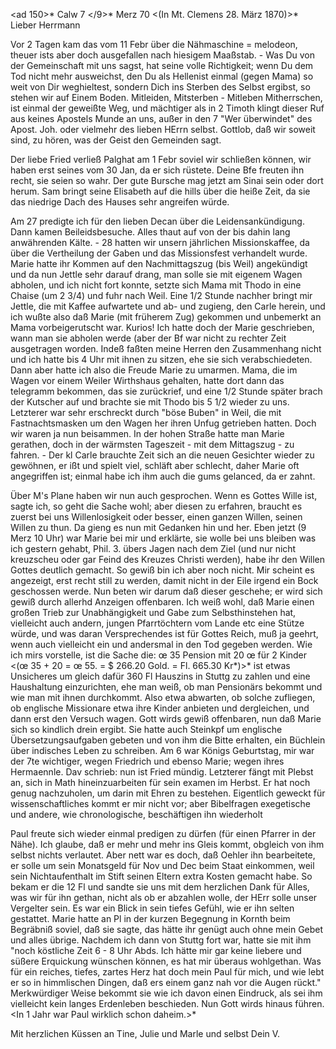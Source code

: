 <ad 150>* Calw 7 </9>* Merz 70
 <(In Mt. Clemens 28. März 1870)>*
Lieber Herrmann

Vor 2 Tagen kam das vom 11 Febr über die Nähmaschine = melodeon, theuer ists aber doch ausgefallen nach hiesigem Maaßstab. - Was Du von der Gemeinschaft mit uns sagst, hat seine volle Richtigkeit; wenn Du dem Tod nicht mehr ausweichst, den Du als Hellenist einmal (gegen Mama) so weit von Dir weghieltest, sondern Dich ins Sterben des Selbst ergibst, so stehen wir auf Einem Boden. Mitleiden, Mitsterben - Mitleben Mitherrschen, ist einmal der geweißte Weg, und mächtiger als in 2 Timoth klingt dieser Ruf aus keines Apostels Munde an uns, außer in den 7 "Wer überwindet" des Apost. Joh. oder vielmehr des lieben HErrn selbst. Gottlob, daß wir soweit sind, zu hören, was der Geist den Gemeinden sagt.

Der liebe Fried verließ Palghat am 1 Febr soviel wir schließen können, wir haben erst seines vom 30 Jan, da er sich rüstete. Deine Bfe freuten ihn recht, sie seien so wahr. Der gute Bursche mag jetzt am Sinai sein oder dort herum. Sam bringt seine Elisabeth auf die hills über die heiße Zeit, da sie das niedrige Dach des Hauses sehr angreifen würde.

Am 27 predigte ich für den lieben Decan über die Leidensankündigung. Dann kamen Beileidsbesuche. Alles thaut auf von der bis dahin lang anwährenden Kälte. - 28 hatten wir unsern jährlichen Missionskaffee, da über die Vertheilung der Gaben und das Missionsfest verhandelt wurde. Marie hatte ihr Kommen auf den Nachmittagszug (bis Weil) angekündigt und da nun Jettle sehr darauf drang, man solle sie mit eigenem Wagen abholen, und ich nicht fort konnte, setzte sich Mama mit Thodo in eine Chaise (um 2 3/4) und fuhr nach Weil. Eine 1/2 Stunde nachher bringt mir Jettle, die mit Kaffee aufwartete und ab- und zugieng, den Carle herein, und ich wußte also daß Marie (mit früherem Zug) gekommen und unbemerkt an Mama vorbeigerutscht war. Kurios! Ich hatte doch der Marie geschrieben, wann man sie abholen werde (aber der Bf war nicht zu rechter Zeit ausgetragen worden. Indeß faßten meine Herren den Zusammenhang nicht und ich hatte bis 4 Uhr mit ihnen zu sitzen, ehe sie sich verabschiedeten. Dann aber hatte ich also die Freude Marie zu umarmen. Mama, die im Wagen vor einem Weiler Wirthshaus gehalten, hatte dort dann das telegramm bekommen, das sie zurückrief, und eine 1/2 Stunde später brach der Kutscher auf und brachte sie mit Thodo bis 5 1/2 wieder zu uns. Letzterer war sehr erschreckt durch "böse Buben" in Weil, die mit Fastnachtsmasken um den Wagen her ihren Unfug getrieben hatten. Doch wir waren ja nun beisammen. In der hohen Straße hatte man Marie gerathen, doch in der wärmsten Tageszeit - mit dem Mittagszug - zu fahren. - Der kl Carle brauchte Zeit sich an die neuen Gesichter wieder zu gewöhnen, er ißt und spielt viel, schläft aber schlecht, daher Marie oft angegriffen ist; einmal habe ich ihm auch die gums gelanced, da er zahnt.

Über M's Plane haben wir nun auch gesprochen. Wenn es Gottes Wille ist, sagte ich, so geht die Sache wohl; aber diesen zu erfahren, braucht es zuerst bei uns Willenlosigkeit oder besser, einen ganzen Willen, seinen Willen zu thun. Da gieng es nun mit Gedanken hin und her. Eben jetzt (9 Merz 10 Uhr) war Marie bei mir und erklärte, sie wolle bei uns bleiben was ich gestern gehabt, Phil. 3. übers Jagen nach dem Ziel (und nur nicht kreuzscheu oder gar Feind des Kreuzes Christi werden), habe ihr den Willen Gottes deutlich gemacht. So gewiß bin ich aber noch nicht. Mir scheint es angezeigt, erst recht still zu werden, damit nicht in der Eile irgend ein Bock geschossen werde. Nun beten wir darum daß dieser geschehe; er wird sich gewiß durch allerhd Anzeigen offenbaren. Ich weiß wohl, daß Marie einen großen Trieb zur Unabhängigkeit und Gabe zum Selbsthinstehen hat, vielleicht auch andern, jungen Pfarrtöchtern vom Lande etc eine Stütze würde, und was daran Versprechendes ist für Gottes Reich, muß ja geehrt, wenn auch vielleicht ein und andersmal in den Tod gegeben werden. Wie ich mirs vorstelle, ist die Sache die: œ 35 Pension mit 20 œ für 2 Kinder <(œ 35 + 20 = œ 55. = $ 266.20 Gold. = Fl. 665.30 Kr*)>* ist etwas Unsicheres um gleich dafür 360 Fl Hauszins in Stuttg zu zahlen und eine Haushaltung einzurichten, ehe man weiß, ob man Pensionärs bekommt und wie man mit ihnen durchkommt. Also etwa abwarten, ob solche zufliegen, ob englische Missionare etwa ihre Kinder anbieten und dergleichen, und dann erst den Versuch wagen. Gott wirds gewiß offenbaren, nun daß Marie sich so kindlich drein ergibt. Sie hatte auch Steinkpf um englische Übersetzungsaufgaben gebeten und von ihm die Bitte erhalten, ein Büchlein über indisches Leben zu schreiben. 
Am 6 war Königs Geburtstag, mir war der 7te wichtiger, wegen Friedrich und ebenso Marie; wegen ihres Hermaennle. Dav schrieb: nun ist Fried mündig. 
Letzterer fängt mit Plebst an, sich in Math hineinzuarbeiten für sein examen im Herbst. Er hat noch genug nachzuholen, um darin mit Ehren zu bestehen. Eigentlich geweckt für wissenschaftliches kommt er mir nicht vor; aber Bibelfragen exegetische und andere, wie chronologische, beschäftigen ihn wiederholt

Paul freute sich wieder einmal predigen zu dürfen (für einen Pfarrer in der Nähe). Ich glaube, daß er mehr und mehr ins Gleis kommt, obgleich von ihm selbst nichts verlautet. Aber nett war es doch, daß Oehler ihn bearbeitete, er solle um sein Monatsgeld für Nov und Dec beim Staat einkommen, weil sein Nichtaufenthalt im Stift seinen Eltern extra Kosten gemacht habe. So bekam er die 12 Fl und sandte sie uns mit dem herzlichen Dank für Alles, was wir für ihn gethan, nicht als ob er abzahlen wolle, der HErr solle unser Vergelter sein. Es war ein Blick in sein tiefes Gefühl, wie er ihn selten gestattet. Marie hatte an Pl in der kurzen Begegnung in Kornth beim Begräbniß soviel, daß sie sagte, das hätte ihr genügt auch ohne mein Gebet und alles übrige. Nachdem ich dann von Stuttg fort war, hatte sie mit ihm "noch köstliche Zeit 6 - 8 Uhr Abds. Ich hätte mir gar keine liebere und süßere Erquickung wünschen können, es hat mir überaus wohlgethan. Was für ein reiches, tiefes, zartes Herz hat doch mein Paul für mich, und wie lebt er so in himmlischen Dingen, daß ers einem ganz nah vor die Augen rückt." Merkwürdiger Weise bekommt sie wie ich davon einen Eindruck, als sei ihm vielleicht kein langes Erdenleben beschieden. Nun Gott wirds hinaus führen. <In 1 Jahr war Paul wirklich schon daheim.>*

Mit herzlichen Küssen an Tine, Julie und Marle und selbst
 Dein V.
